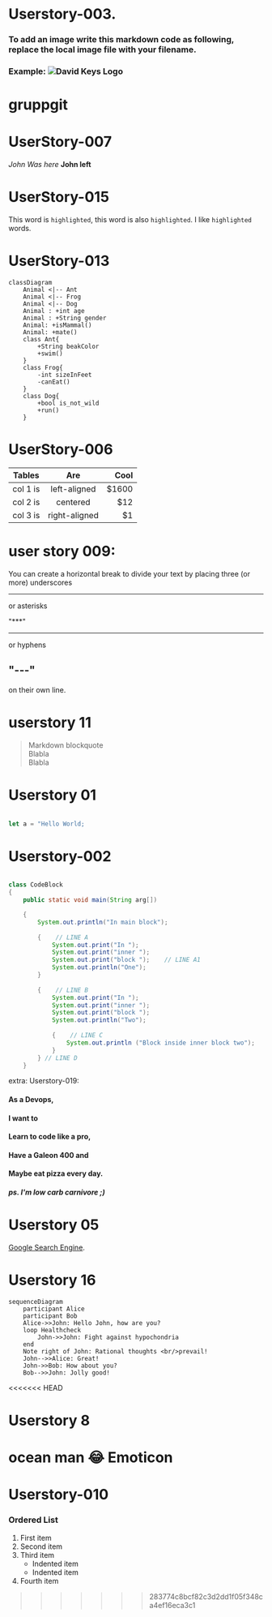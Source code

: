 





# Userstory-003.
### To add an image write this markdown code as following, replace the local image file with your filename.
### Example: ![David Keys Logo](DavidKeysLarge.jpg)
###



# gruppgit


# UserStory-007

*John Was here*
**John left**

# UserStory-015  


This word is `highlighted`, this word is also `highlighted`. I like `highlighted` words.

# UserStory-013
```mermaid
classDiagram
    Animal <|-- Ant
    Animal <|-- Frog
    Animal <|-- Dog
    Animal : +int age
    Animal : +String gender
    Animal: +isMammal()
    Animal: +mate()
    class Ant{
        +String beakColor
        +swim()
    }
    class Frog{
        -int sizeInFeet
        -canEat()
    }
    class Dog{
        +bool is_not_wild
        +run()
    }
```
# UserStory-006  


| Tables   |      Are      |  Cool |
|----------|:-------------:|------:|
| col 1 is |  left-aligned | $1600 |
| col 2 is |    centered   |   $12 |
| col 3 is | right-aligned |    $1 |


# user story 009:
You can create a horizontal break to divide your text by placing three (or more) underscores 

___

or asterisks 

"***"
***

or hyphens

"---"
----

on their own line.



# userstory 11
   > Markdown blockquote  
   > Blabla  
   > Blabla  


# Userstory 01

```js

let a = "Hello World;

```

# Userstory-002

```Java

class CodeBlock
{
    public static void main(String arg[])

    {
        System.out.println("In main block");
        
        {    // LINE A
            System.out.print("In ");
            System.out.print("inner ");
            System.out.print("block ");    // LINE A1
            System.out.println("One");
        }
        
        {    // LINE B
            System.out.print("In ");
            System.out.print("inner ");
            System.out.print("block ");
            System.out.println("Two");
        
            {    // LINE C
                System.out.println ("Block inside inner block two");
            }
        } // LINE D    
    }
 ```





extra: 
Userstory-019:
#### As a Devops,
#### I want to
#### Learn to code like a pro,
#### Have a Galeon 400 and
#### Maybe eat pizza every day.
##### ps. I'm low carb carnivore ;) 


# Userstory 05

[Google Search Engine](https://www.google.se/).

# Userstory 16
``` mermaid
sequenceDiagram
    participant Alice
    participant Bob
    Alice->>John: Hello John, how are you?
    loop Healthcheck
        John->>John: Fight against hypochondria
    end
    Note right of John: Rational thoughts <br/>prevail!
    John-->>Alice: Great!
    John->>Bob: How about you?
    Bob-->>John: Jolly good!
```
<<<<<<< HEAD
# Userstory 8 
 ocean man :joy: Emoticon 
=======



# Userstory-010

### Ordered List

1. First item
2. Second item
3. Third item
    - Indented item
    - Indented item
4. Fourth item
    
    

 
   
>>>>>>> 283774c8bcf82c3d2dd1f05f348ca4ef16eca3c1
